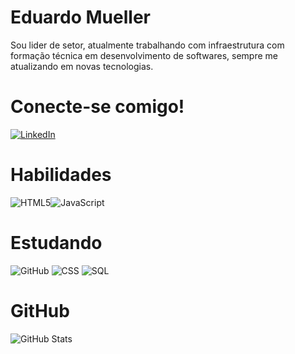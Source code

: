 
# Eduardo Mueller

Sou lider de setor, atualmente trabalhando com infraestrutura com formação técnica em desenvolvimento de softwares, sempre me atualizando em novas tecnologias.

# Conecte-se comigo!

[![LinkedIn](https://img.shields.io/badge/LinkedIn-000?style=for-the-badge&logo=linkedin&logoColor=0E76A8)](https://www.linkedin.com/in/eduardo-mueller-666388112/)

# Habilidades
![HTML5](https://img.shields.io/badge/HTML5-000?style=for-the-badge&logo=html5)![JavaScript](https://img.shields.io/badge/JavaScript-000?style=for-the-badge&logo=javascript)

# Estudando
![GitHub](https://img.shields.io/badge/-GitHub-0D1117?style=for-the-badge&logo=github&labelColor=0D1117)
![CSS](https://img.shields.io/badge/-CSS-0D1117?style=for-the-badge&logo=CSS3&logoColor=1572B6&labelColor=0D1117)
![SQL](https://img.shields.io/badge/MySQL-00000F?style=for-the-badge&logo=mysql&logoColor=white)&nbsp;

# GitHub

![GitHub Stats](https://github-readme-stats.vercel.app/api?username=eduminner&theme=transparent&bg_color=000&border_color=30A3DC&show_icons=true&icon_color=30A3DC&title_color=E94D5F&text_color=FFF)


